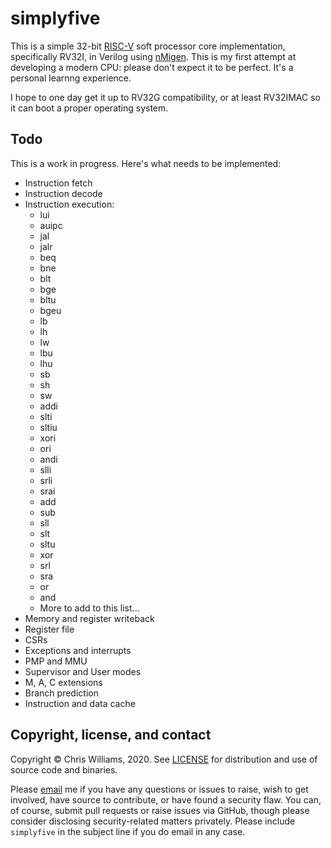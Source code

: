 # simplyfive

This is a simple 32-bit [RISC-V](https://riscv.org/specifications/) soft processor core implementation, specifically RV32I, in Verilog using [nMigen](https://github.com/m-labs/nmigen). This is my first attempt at developing a modern CPU: please don't expect it to be perfect. It's a personal learnng experience.

I hope to one day get it up to RV32G compatibility, or at least RV32IMAC so it can boot a proper operating system.

## Todo

This is a work in progress. Here's what needs to be implemented:
* Instruction fetch
* Instruction decode
* Instruction execution:
  * lui
  * auipc
  * jal
  * jalr
  * beq
  * bne
  * blt
  * bge
  * bltu
  * bgeu
  * lb
  * lh
  * lw
  * lbu
  * lhu
  * sb
  * sh
  * sw
  * addi
  * slti
  * sltiu
  * xori
  * ori
  * andi
  * slli
  * srli
  * srai
  * add
  * sub
  * sll
  * slt
  * sltu
  * xor
  * srl
  * sra
  * or
  * and
  * More to add to this list...
* Memory and register writeback
* Register file
* CSRs
* Exceptions and interrupts
* PMP and MMU
* Supervisor and User modes
* M, A, C extensions
* Branch prediction
* Instruction and data cache

## Copyright, license, and contact

Copyright &copy; Chris Williams, 2020. See [LICENSE](https://github.com/diodesign/simplyfive/blob/master/LICENSE) for distribution and use of source code and binaries.

Please [email](mailto:diodesign@tuta.io) me if you have any questions or issues to raise, wish to get involved, have source to contribute, or have found a security flaw. You can, of course, submit pull requests or raise issues via GitHub, though please consider disclosing security-related matters privately. Please include `simplyfive` in the subject line if you do email in any case.

